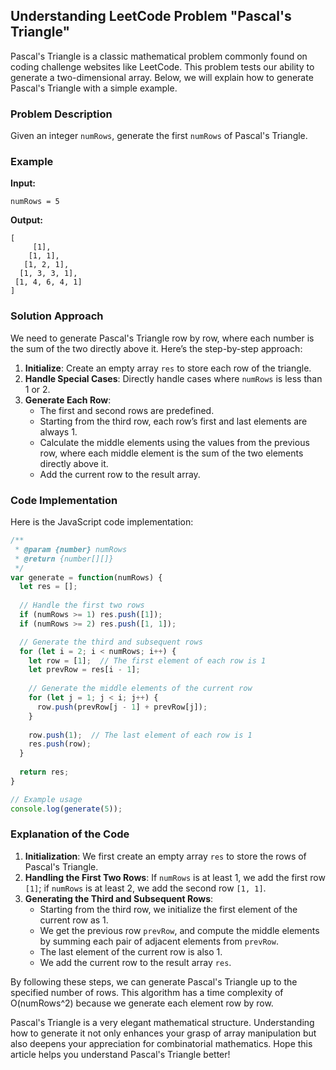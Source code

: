 ## Understanding LeetCode Problem "Pascal's Triangle"

Pascal's Triangle is a classic mathematical problem commonly found on coding challenge websites like LeetCode. This problem tests our ability to generate a two-dimensional array. Below, we will explain how to generate Pascal's Triangle with a simple example.

### Problem Description

Given an integer `numRows`, generate the first `numRows` of Pascal's Triangle.

### Example

**Input:**

```
numRows = 5
```

**Output:**

```
[
     [1],
    [1, 1],
   [1, 2, 1],
  [1, 3, 3, 1],
 [1, 4, 6, 4, 1]
]
```

### Solution Approach

We need to generate Pascal's Triangle row by row, where each number is the sum of the two directly above it. Here’s the step-by-step approach:

1. **Initialize**: Create an empty array `res` to store each row of the triangle.
2. **Handle Special Cases**: Directly handle cases where `numRows` is less than 1 or 2.
3. **Generate Each Row**:
   - The first and second rows are predefined.
   - Starting from the third row, each row’s first and last elements are always 1.
   - Calculate the middle elements using the values from the previous row, where each middle element is the sum of the two elements directly above it.
   - Add the current row to the result array.

### Code Implementation

Here is the JavaScript code implementation:

```javascript
/**
 * @param {number} numRows
 * @return {number[][]}
 */
var generate = function(numRows) {
  let res = [];
  
  // Handle the first two rows
  if (numRows >= 1) res.push([1]);
  if (numRows >= 2) res.push([1, 1]);

  // Generate the third and subsequent rows
  for (let i = 2; i < numRows; i++) {
    let row = [1];  // The first element of each row is 1
    let prevRow = res[i - 1];
    
    // Generate the middle elements of the current row
    for (let j = 1; j < i; j++) {
      row.push(prevRow[j - 1] + prevRow[j]);
    }
    
    row.push(1);  // The last element of each row is 1
    res.push(row);
  }
  
  return res;
}

// Example usage
console.log(generate(5));
```

### Explanation of the Code

1. **Initialization**: We first create an empty array `res` to store the rows of Pascal's Triangle.
2. **Handling the First Two Rows**: If `numRows` is at least 1, we add the first row `[1]`; if `numRows` is at least 2, we add the second row `[1, 1]`.
3. **Generating the Third and Subsequent Rows**:
   - Starting from the third row, we initialize the first element of the current row as 1.
   - We get the previous row `prevRow`, and compute the middle elements by summing each pair of adjacent elements from `prevRow`.
   - The last element of the current row is also 1.
   - We add the current row to the result array `res`.

By following these steps, we can generate Pascal's Triangle up to the specified number of rows. This algorithm has a time complexity of O(numRows^2) because we generate each element row by row.

Pascal's Triangle is a very elegant mathematical structure. Understanding how to generate it not only enhances your grasp of array manipulation but also deepens your appreciation for combinatorial mathematics. Hope this article helps you understand Pascal's Triangle better! 